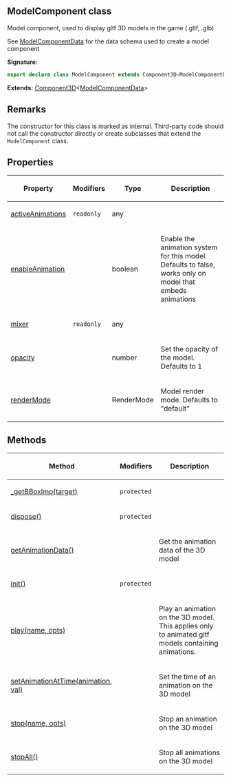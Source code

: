 
## ModelComponent class

Model component, used to display gltf 3D models in the game (.gltf, .glb)

See [ModelComponentData](/reference/modelcomponentdata.md) for the data schema used to create a model component

**Signature:**

```typescript
export declare class ModelComponent extends Component3D<ModelComponentData> 
```
**Extends:** [Component3D](/reference/component3d.md)<!-- -->&lt;[ModelComponentData](/reference/modelcomponentdata.md)<!-- -->&gt;

## Remarks

The constructor for this class is marked as internal. Third-party code should not call the constructor directly or create subclasses that extend the `ModelComponent` class.

## Properties

<table><thead><tr><th>

Property


</th><th>

Modifiers


</th><th>

Type


</th><th>

Description


</th></tr></thead>
<tbody><tr><td>

[activeAnimations](/reference/modelcomponent/activeanimations.md)


</td><td>

`readonly`


</td><td>

any


</td><td>


</td></tr>
<tr><td>

[enableAnimation](/reference/modelcomponent/enableanimation.md)


</td><td>


</td><td>

boolean


</td><td>

Enable the animation system for this model. Defaults to false, works only on model that embeds animations


</td></tr>
<tr><td>

[mixer](/reference/modelcomponent/mixer.md)


</td><td>

`readonly`


</td><td>

any


</td><td>


</td></tr>
<tr><td>

[opacity](/reference/modelcomponent/opacity.md)


</td><td>


</td><td>

number


</td><td>

Set the opacity of the model. Defaults to 1


</td></tr>
<tr><td>

[renderMode](/reference/modelcomponent/rendermode.md)


</td><td>


</td><td>

RenderMode


</td><td>

Model render mode. Defaults to "default"


</td></tr>
</tbody></table>

## Methods

<table><thead><tr><th>

Method


</th><th>

Modifiers


</th><th>

Description


</th></tr></thead>
<tbody><tr><td>

[\_getBBoxImp(target)](/reference/modelcomponent/_getbboximp.md)


</td><td>

`protected`


</td><td>


</td></tr>
<tr><td>

[dispose()](/reference/modelcomponent/dispose.md)


</td><td>

`protected`


</td><td>


</td></tr>
<tr><td>

[getAnimationData()](/reference/modelcomponent/getanimationdata.md)


</td><td>


</td><td>

Get the animation data of the 3D model


</td></tr>
<tr><td>

[init()](/reference/modelcomponent/init.md)


</td><td>

`protected`


</td><td>


</td></tr>
<tr><td>

[play(name, opts)](/reference/modelcomponent/play.md)


</td><td>


</td><td>

Play an animation on the 3D model. This applies only to animated gltf models containing animations.


</td></tr>
<tr><td>

[setAnimationAtTime(animation, val)](/reference/modelcomponent/setanimationattime.md)


</td><td>


</td><td>

Set the time of an animation on the 3D model


</td></tr>
<tr><td>

[stop(name, opts)](/reference/modelcomponent/stop.md)


</td><td>


</td><td>

Stop an animation on the 3D model


</td></tr>
<tr><td>

[stopAll()](/reference/modelcomponent/stopall.md)


</td><td>


</td><td>

Stop all animations on the 3D model


</td></tr>
</tbody></table>
